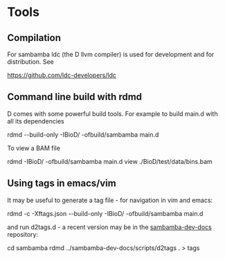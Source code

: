 # Tools

## Compilation

For sambamba ldc (the D llvm compiler) is used for development and for
distribution. See

  https://github.com/ldc-developers/ldc

## Command line build with rdmd

D comes with some powerful build tools. For example to build main.d with all its
dependencies

  rdmd --build-only -IBioD/ -ofbuild/sambamba main.d

To view a BAM file

   rdmd -IBioD/ -ofbuild/sambamba main.d view ./BioD/test/data/bins.bam

## Using tags in emacs/vim

It may be useful to generate a tag file - for navigation in vim and emacs:

  rdmd -c -Xftags.json --build-only -IBioD/ -ofbuild/sambamba main.d

and run d2tags.d - a recent version may be in the
[sambamba-dev-docs](https://github.com/lomereiter/sambamba-dev-docs)
repository:

  cd sambamba
  rdmd ../sambamba-dev-docs/scripts/d2tags . > tags


